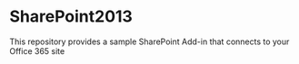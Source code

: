 # SharePoint2013
This repository provides a sample SharePoint Add-in that connects to your Office 365 site
